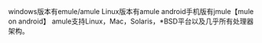 windows版本有emule/amule
Linux版本有amule
android手机版有jmule【mule on android】
amule支持Linux，Mac，Solaris，*BSD平台以及几乎所有处理器架构。
